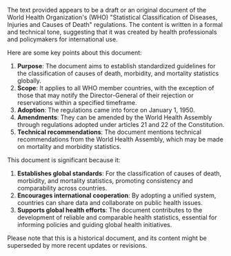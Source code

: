 The text provided appears to be a draft or an original document of the World Health Organization's (WHO) "Statistical Classification of Diseases, Injuries and Causes of Death" regulations. The content is written in a formal and technical tone, suggesting that it was created by health professionals and policymakers for international use.

Here are some key points about this document:

1. **Purpose**: The document aims to establish standardized guidelines for the classification of causes of death, morbidity, and mortality statistics globally.
2. **Scope**: It applies to all WHO member countries, with the exception of those that may notify the Director-General of their rejection or reservations within a specified timeframe.
3. **Adoption**: The regulations came into force on January 1, 1950.
4. **Amendments**: They can be amended by the World Health Assembly through regulations adopted under articles 21 and 22 of the Constitution.
5. **Technical recommendations**: The document mentions technical recommendations from the World Health Assembly, which may be made on mortality and morbidity statistics.

This document is significant because it:

1. **Establishes global standards**: For the classification of causes of death, morbidity, and mortality statistics, promoting consistency and comparability across countries.
2. **Encourages international cooperation**: By adopting a unified system, countries can share data and collaborate on public health issues.
3. **Supports global health efforts**: The document contributes to the development of reliable and comparable health statistics, essential for informing policies and guiding global health initiatives.

Please note that this is a historical document, and its content might be superseded by more recent updates or revisions.